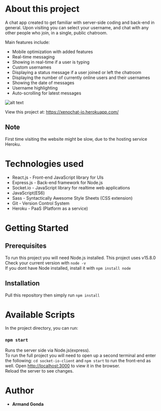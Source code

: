 # About this project

A chat app created to get familiar with server-side coding and back-end in general.
Upon visiting you can select your username, and chat with any other people who join, in a single, public chatroom.

Main features include:
- Mobile optimization with added features
- Real-time messaging
- Showing in real-time if a user is typing
- Custom usernames
- Displaying a status message if a user joined or left the chatroom
- Displaying the number of currently online users and their usernames
- Showing the date of messages
- Username highlighting
- Auto-scrolling for latest messages


![alt text](https://i.gyazo.com/85e4ad68bdd7fe08790b6e13dbe03a4c.png)

View this project at: https://xenochat-io.herokuapp.com/
## Note
First time visiting the website might be slow, due to the hosting service Heroku.

# Technologies used

* React.js - Front-end JavaScript library for UIs
* Express.js - Back-end framework for Node.js
* Socket.io - JavaScript library for realtime web applications
* JavaScript(ES6)
* Sass - Syntactically Awesome Style Sheets (CSS extension)
* Git - Version Control System
* Heroku - PaaS (Platform as a service)

# Getting Started
## Prerequisites

To run this project you will need Node.js installed. This project uses v15.8.0\
Check your current version with ``` node -v ```\
If you dont have Node installed, install it with ``` npm install node ```
## Installation

Pull this repository then simply run ``` npm install ```

# Available Scripts

In the project directory, you can run:

### `npm start`

Runs the server side via Node.js(express).\
To run the full project you will need to open up a second terminal and enter the following:
```cd socket-io-client``` and ```npm start``` to run the front-end as well.
Open [http://localhost:3000](http://localhost:3000) to view it in the browser.\
Reload the server to see changes.

# Author

* **Armand Gonda**


